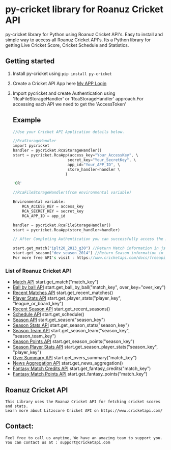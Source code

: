 # py-cricket library for Roanuz Cricket API
py-cricket library for Python using Roanuz Cricket API's.  Easy to install and simple way to access all Roanuz Cricket API's. Its a Python library for getting Live Cricket Score, Cricket Schedule and Statistics.


## Getting started
1. Install py-cricket using `pip install py-cricket`

2. Create a Cricket API App here [My APP Login](https://www.cricketapi.com/login/?next=/apps/)

3. Import pycricket and create Authentication using 'RcaFileStorageHandler' or 'RcaStorageHandler' approach.For accessing each API we need to get the 'AccessToken' 

    ## Example

    ```rust
    //Use your Cricket API Application details below.

    //RcaStorageHandler
    import pycricket
    handler = pycricket.RcaStorageHandler()
    start = pycricket.RcaApp(access_key="Your_AccessKey", \
                            secret_key="Your_SecretKey", \
                            app_id="Your_APP_ID", \
                            store_handler=handler \
                           )

    'OR'

    //RcaFileStorageHandler(from environmental variable)

    Environmental variable:
        RCA_ACCESS_KEY = access_key
        RCA_SECRET_KEY = secret_key
        RCA_APP_ID = app_id

    handler = pycricket.RcaFileStorageHandler()
    start = pycricket.RcaApp(store_handler=handler)

    // After Completing Authentication you can successfully access the API's.

    start.get_match("iplt20_2013_g30") //Return Match information in json format
    start.get_season("dev_season_2014") //Return Season information in json format
    For more free API's visit : https://www.cricketapi.com/docs/freeapi/
    ```


 ### List of Roanuz Cricket API

* [Match API](https://www.cricketapi.com/docs/Core-API/Match-API/)  start.get_match("match_key")
* [Ball by ball API](https://www.cricketapi.com/docs/Core-API/Ball-By-Ball-API/) start.get_ball_by_ball("match_key", over_key="over_key")
* [Recent Matches API](https://www.cricketapi.com/docs/Core-API/Recent-Matches-API/)  start.get_recent_matches()
* [Player Stats API](https://www.cricketapi.com/docs/Core-API/Player-Stats-API/)  start.get_player_stats("player_key", "league_or_board_key")
* [Recent Season API](https://www.cricketapi.com/docs/Core-API/Recent-Seasons-API/)  start.get_recent_seasons()
* [Schedule API](https://www.cricketapi.com/docs/Core-API/Schedule-API/)  start.get_schedule()
* [Season API](https://www.cricketapi.com/docs/Core-API/Season-API/)  start.get_season("season_key")
* [Season Stats API](https://www.cricketapi.com/docs/Core-API/Season-Stats-API/)  start.get_season_stats("season_key")
* [Season Team API](https://www.cricketapi.com/docs/Core-API/Season-Team-API/)  start.get_season_team("season_key", "season_team_key")
* [Season Points API](https://www.cricketapi.com/docs/Core-API/Season-Points-API/)  start.get_season_points("season_key")
* [Season Player Stats API](https://www.cricketapi.com/docs/Core-API/Season-Player-Stats-API/)  start.get_season_player_stats("season_key", "player_key")
* [Over Summary API](https://www.cricketapi.com/docs/Core-API/Overs-Summary-API/)  start.get_overs_summary("match_key")
* [News Aggregation API](https://www.cricketapi.com/docs/Core-API/News-Aggregation-API/)  start.get_news_aggregation()
* [Fantasy Match Credits API](https://www.cricketapi.com/docs/Fantasy/Fantasy-Match-Credit-API/)  start.get_fantasy_credits("match_key")
* [Fantasy Match Points API](https://www.cricketapi.com/docs/Fantasy/Fantasy-Match-Points-API/)  start.get_fantasy_points("match_key")

 ## Roanuz Cricket API 
	This Library uses the Roanuz Cricket API for fetching cricket scores and stats.
    Learn more about Litzscore Cricket API on https://www.cricketapi.com/ 

 ## Contact:
    Feel free to call us anytime, We have an amazing team to support you.
    You can contact us at : support@cricketapi.com
